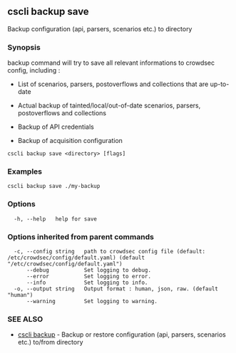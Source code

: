 ## cscli backup save

Backup configuration (api, parsers, scenarios etc.) to directory

### Synopsis

backup command will try to save all relevant informations to crowdsec config, including :

- List of scenarios, parsers, postoverflows and collections that are up-to-date

- Actual backup of tainted/local/out-of-date scenarios, parsers, postoverflows and collections

- Backup of API credentials

- Backup of acquisition configuration
		
		

```
cscli backup save <directory> [flags]
```

### Examples

```
cscli backup save ./my-backup
```

### Options

```
  -h, --help   help for save
```

### Options inherited from parent commands

```
  -c, --config string   path to crowdsec config file (default: /etc/crowdsec/config/default.yaml) (default "/etc/crowdsec/config/default.yaml")
      --debug           Set logging to debug.
      --error           Set logging to error.
      --info            Set logging to info.
  -o, --output string   Output format : human, json, raw. (default "human")
      --warning         Set logging to warning.
```

### SEE ALSO

* [cscli backup](cscli_backup.md)	 - Backup or restore configuration (api, parsers, scenarios etc.) to/from directory


